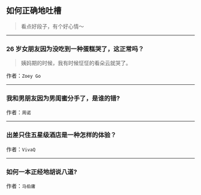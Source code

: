 ## 如何正确地吐槽

> 看点好段子，有个好心情～


 
---

### 26 岁女朋友因为没吃到一种蛋糕哭了，这正常吗？

> 姨妈期的时候，我有时候怔怔的看朵云就哭了。


作者：`Zoey Go`

---

### 我和男朋友因为男闺蜜分手了，是谁的错?

> 


作者：`周诺`

---

### 出差只住五星级酒店是一种怎样的体验？

> 


作者：`VivaQ`

---

### 如何一本正经地胡说八道?

> 


作者：`马伯庸`